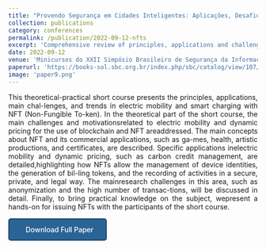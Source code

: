 ```yaml
---
title: "Provendo Segurança em Cidades Inteligentes: Aplicações, Desafios e Tendências em Mobilidade Elétrica e Tarifação Inteligente com NFTs"
collection: publications
category: conferences
permalink: /publication/2022-09-12-nfts
excerpt: 'Comprehensive review of principles, applications and challenges in electric mobility and smart charging with NFTs.'
date: 2022-09-12
venue: 'Minicursos do XXII Simpósio Brasileiro de Segurança da Informação e de Sistemas Computacionais'
paperurl: 'https://books-sol.sbc.org.br/index.php/sbc/catalog/view/107/478/751'
image: 'paper9.png'
---
```

<div style="text-align: justify;">
This theoretical-practical short course presents the principles, applications, main chal-lenges, and trends in electric mobility and smart charging with NFT (Non-Fungible To-ken).   In the theoretical part of the short course,  the main challenges and motivationsrelated to electric mobility and dynamic pricing for the use of blockchain and NFT areaddressed.  The main concepts about NFT and its commercial applications, such as ga-mes, health, artistic productions, and certificates, are described. Specific applications inelectric mobility and dynamic pricing, such as carbon credit management, are detailed,highlighting how NFTs allow the management of device identities, the generation of bil-ling tokens, and the recording of activities in a secure, private, and legal way.  The mainresearch challenges in this area, such as anonymization and the high number of transac-tions, will be discussed in detail. Finally, to bring practical knowledge on the subject, wepresent a hands-on for issuing NFTs with the participants of the short course.</div>

<a href="{{ page.paperurl }}" target="_blank" class="btn--download">
  <i class="fas fa-file-pdf"></i>Download Full Paper
</a>

<style>
.btn--download {
  display: inline-block;
  padding: 12px 25px;
  background-color: #2a6496;
  color: white !important;
  text-decoration: none;
  border-radius: 5px;
  transition: background-color 0.3s;
  font-weight: 500;
  margin-top: 15px;
  border: 2px solid #1d4568;
}

.btn--download:hover {
  background-color: #1d4568;
  text-decoration: none;
}

.btn--download i {
  margin-right: 8px;
}
</style>